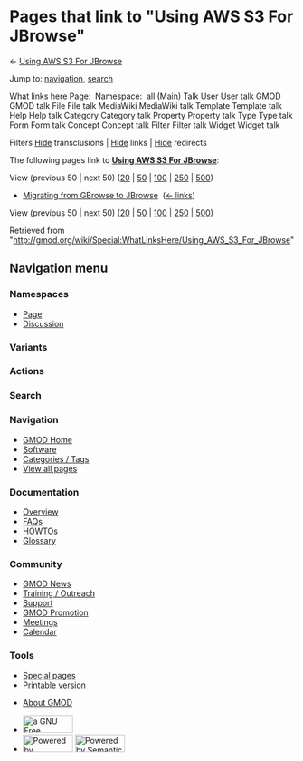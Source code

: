 <div id="mw-page-base" class="noprint">

</div>

<div id="mw-head-base" class="noprint">

</div>

<div id="content" class="mw-body" role="main">

<span id="top"></span>

<div id="mw-js-message" style="display:none;">

</div>



# <span dir="auto">Pages that link to "Using AWS S3 For JBrowse"</span>

<div id="bodyContent">

<div id="contentSub">

← [Using AWS S3 For
JBrowse](/wiki/Using_AWS_S3_For_JBrowse "Using AWS S3 For JBrowse")

</div>

<div id="jump-to-nav" class="mw-jump">

Jump to: [navigation](#mw-navigation), [search](#p-search)

</div>

<div id="mw-content-text">

What links here Page:  Namespace:  all (Main) Talk User User talk GMOD
GMOD talk File File talk MediaWiki MediaWiki talk Template Template talk
Help Help talk Category Category talk Property Property talk Type Type
talk Form Form talk Concept Concept talk Filter Filter talk Widget
Widget talk

Filters
[Hide](/mediawiki/index.php?title=Special:WhatLinksHere/Using_AWS_S3_For_JBrowse&hidetrans=1 "Special:WhatLinksHere/Using AWS S3 For JBrowse")
transclusions \|
[Hide](/mediawiki/index.php?title=Special:WhatLinksHere/Using_AWS_S3_For_JBrowse&hidelinks=1 "Special:WhatLinksHere/Using AWS S3 For JBrowse")
links \|
[Hide](/mediawiki/index.php?title=Special:WhatLinksHere/Using_AWS_S3_For_JBrowse&hideredirs=1 "Special:WhatLinksHere/Using AWS S3 For JBrowse")
redirects

The following pages link to **[Using AWS S3 For
JBrowse](/wiki/Using_AWS_S3_For_JBrowse "Using AWS S3 For JBrowse")**:

View (previous 50 \| next 50)
([20](/mediawiki/index.php?title=Special:WhatLinksHere/Using_AWS_S3_For_JBrowse&limit=20 "Special:WhatLinksHere/Using AWS S3 For JBrowse")
\|
[50](/mediawiki/index.php?title=Special:WhatLinksHere/Using_AWS_S3_For_JBrowse&limit=50 "Special:WhatLinksHere/Using AWS S3 For JBrowse")
\|
[100](/mediawiki/index.php?title=Special:WhatLinksHere/Using_AWS_S3_For_JBrowse&limit=100 "Special:WhatLinksHere/Using AWS S3 For JBrowse")
\|
[250](/mediawiki/index.php?title=Special:WhatLinksHere/Using_AWS_S3_For_JBrowse&limit=250 "Special:WhatLinksHere/Using AWS S3 For JBrowse")
\|
[500](/mediawiki/index.php?title=Special:WhatLinksHere/Using_AWS_S3_For_JBrowse&limit=500 "Special:WhatLinksHere/Using AWS S3 For JBrowse"))

- [Migrating from GBrowse to
  JBrowse](/wiki/Migrating_from_GBrowse_to_JBrowse "Migrating from GBrowse to JBrowse")
  ‎ <span class="mw-whatlinkshere-tools">([←
  links](/mediawiki/index.php?title=Special:WhatLinksHere&target=Migrating+from+GBrowse+to+JBrowse "Special:WhatLinksHere"))</span>

View (previous 50 \| next 50)
([20](/mediawiki/index.php?title=Special:WhatLinksHere/Using_AWS_S3_For_JBrowse&limit=20 "Special:WhatLinksHere/Using AWS S3 For JBrowse")
\|
[50](/mediawiki/index.php?title=Special:WhatLinksHere/Using_AWS_S3_For_JBrowse&limit=50 "Special:WhatLinksHere/Using AWS S3 For JBrowse")
\|
[100](/mediawiki/index.php?title=Special:WhatLinksHere/Using_AWS_S3_For_JBrowse&limit=100 "Special:WhatLinksHere/Using AWS S3 For JBrowse")
\|
[250](/mediawiki/index.php?title=Special:WhatLinksHere/Using_AWS_S3_For_JBrowse&limit=250 "Special:WhatLinksHere/Using AWS S3 For JBrowse")
\|
[500](/mediawiki/index.php?title=Special:WhatLinksHere/Using_AWS_S3_For_JBrowse&limit=500 "Special:WhatLinksHere/Using AWS S3 For JBrowse"))

</div>

<div class="printfooter">

Retrieved from
"<http://gmod.org/wiki/Special:WhatLinksHere/Using_AWS_S3_For_JBrowse>"

</div>

<div id="catlinks" class="catlinks catlinks-allhidden">

</div>

<div class="visualClear">

</div>

</div>

</div>

<div id="mw-navigation">

## Navigation menu

<div id="mw-head">



<div id="left-navigation">

<div id="p-namespaces" class="vectorTabs" role="navigation"
aria-labelledby="p-namespaces-label">

### Namespaces

- <span id="ca-nstab-main"><a href="/wiki/Using_AWS_S3_For_JBrowse" accesskey="c"
  title="View the content page [c]">Page</a></span>
- <span id="ca-talk"><a
  href="/mediawiki/index.php?title=Talk:Using_AWS_S3_For_JBrowse&amp;action=edit&amp;redlink=1"
  accesskey="t"
  title="Discussion about the content page [t]">Discussion</a></span>

</div>

<div id="p-variants" class="vectorMenu emptyPortlet" role="navigation"
aria-labelledby="p-variants-label">

### 

### Variants[](#)

<div class="menu">

</div>

</div>

</div>

<div id="right-navigation">



<div id="p-cactions" class="vectorMenu emptyPortlet" role="navigation"
aria-labelledby="p-cactions-label">

### Actions[](#)

<div class="menu">

</div>

</div>

<div id="p-search" role="search">

### Search

<div id="simpleSearch">

</div>

</div>

</div>

</div>

<div id="mw-panel">

<div id="p-logo" role="banner">

<a href="/wiki/Main_Page"
style="background-image: url(http://gmod.org/images/GMOD-cogs.png);"
title="Visit the main page"></a>

</div>

<div id="p-Navigation" class="portal" role="navigation"
aria-labelledby="p-Navigation-label">

### Navigation

<div class="body">

- <span id="n-GMOD-Home">[GMOD Home](/wiki/Main_Page)</span>
- <span id="n-Software">[Software](/wiki/GMOD_Components)</span>
- <span id="n-Categories-.2F-Tags">[Categories /
  Tags](/wiki/Categories)</span>
- <span id="n-View-all-pages">[View all
  pages](/wiki/Special:AllPages)</span>

</div>

</div>

<div id="p-Documentation" class="portal" role="navigation"
aria-labelledby="p-Documentation-label">

### Documentation

<div class="body">

- <span id="n-Overview">[Overview](/wiki/Overview)</span>
- <span id="n-FAQs">[FAQs](/wiki/Category:FAQ)</span>
- <span id="n-HOWTOs">[HOWTOs](/wiki/Category:HOWTO)</span>
- <span id="n-Glossary">[Glossary](/wiki/Glossary)</span>

</div>

</div>

<div id="p-Community" class="portal" role="navigation"
aria-labelledby="p-Community-label">

### Community

<div class="body">

- <span id="n-GMOD-News">[GMOD News](/wiki/GMOD_News)</span>
- <span id="n-Training-.2F-Outreach">[Training /
  Outreach](/wiki/Training_and_Outreach)</span>
- <span id="n-Support">[Support](/wiki/Support)</span>
- <span id="n-GMOD-Promotion">[GMOD
  Promotion](/wiki/GMOD_Promotion)</span>
- <span id="n-Meetings">[Meetings](/wiki/Meetings)</span>
- <span id="n-Calendar">[Calendar](/wiki/Calendar)</span>

</div>

</div>

<div id="p-tb" class="portal" role="navigation"
aria-labelledby="p-tb-label">

### Tools

<div class="body">

- <span id="t-specialpages"><a href="/wiki/Special:SpecialPages" accesskey="q"
  title="A list of all special pages [q]">Special pages</a></span>
- <span id="t-print"><a
  href="/mediawiki/index.php?title=Special:WhatLinksHere/Using_AWS_S3_For_JBrowse&amp;printable=yes"
  rel="alternate" accesskey="p"
  title="Printable version of this page [p]">Printable version</a></span>

</div>

</div>

</div>

</div>

<div id="footer" role="contentinfo">

- <span id="footer-places-about">[About
  GMOD](/wiki/GMOD:About "GMOD:About")</span>

<!-- -->

- <span id="footer-copyrightico">[<img src="http://www.gnu.org/graphics/gfdl-logo-small.png" width="88"
  height="31" alt="a GNU Free Documentation License" />](http://www.gnu.org/licenses/fdl-1.3.html)</span>
- <span id="footer-poweredbyico">[<img src="/mediawiki/skins/common/images/poweredby_mediawiki_88x31.png"
  width="88" height="31" alt="Powered by MediaWiki" />](//www.mediawiki.org/)
  [<img
  src="/mediawiki/extensions/SemanticMediaWiki/includes/../resources/images/smw_button.png"
  width="88" height="31" alt="Powered by Semantic MediaWiki" />](https://www.semantic-mediawiki.org/wiki/Semantic_MediaWiki)</span>

<div style="clear:both">

</div>

</div>
